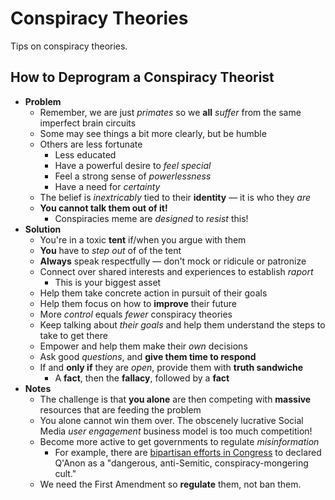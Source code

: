 # Conspiracy Theories
Tips on conspiracy theories.

## How to Deprogram a Conspiracy Theorist

* **Problem**
  * Remember, we are just _primates_ so we **all** _suffer_ from the same imperfect brain circuits
  * Some may see things a bit more clearly, but be humble
  * Others are less fortunate
    * Less educated
    * Have a powerful desire to _feel special_
    * Feel a strong sense of _powerlessness_
    * Have a need for _certainty_
  * The belief is _inextricably_ tied to their **identity** &mdash; it is who they _are_ 
  * **You cannot talk them out of it!**
    * Conspiracies meme are _designed_ to _resist_ this!
* **Solution**
  * You're in a toxic **tent** if/when you argue with them
  * **You** have to _step out_ of of the tent
  * **Always** speak respectfully &mdash; don't mock or ridicule or patronize
  * Connect over shared interests and experiences to establish _raport_
    * This is your biggest asset
  * Help them take concrete action in pursuit of their goals
  * Help them focus on how to **improve** their future
  * More _control_ equals _fewer_ conspiracy theories
  * Keep talking about _their goals_ and help them understand the steps to take to get there
  * Empower and help them make their _own_ decisions
  * Ask good _questions_, and **give them time to respond**
  * If and **only if** they are _open_, provide them with **truth sandwiche**
    * A **fact**, then the **fallacy**, followed by a **fact** 
* **Notes**
  * The challenge is that **you alone** are then competing with **massive** resources that are feeding the problem
  * You alone cannot win them over. The obscenely lucrative Social Media _user engagement_ business model is too much competition!
  * Become more active to get governments to regulate _misinformation_
    * For example, there are [bipartisan efforts in Congress](https://www.politico.com/news/2020/08/25/congressmen-bipartisan-resolution-condemning-qanon-401606) to declared Q'Anon as a "dangerous, anti-Semitic, conspiracy-mongering cult."
  * We need the First Amendment so **regulate** them, not ban them.
